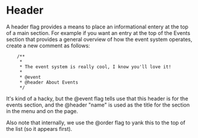 # Header

A header flag provides a means to place an informational entery at the top of a main section. For example if you want an entry at the top of the Events section that provides a general overview of how the event system operates, create a new comment as follows:

		/**
		 *
		 * The event system is really cool, I know you'll love it!
		 * 
		 * @event
		 * @header About Events
		 */

It's kind of a hacky, but the @event flag tells use that this header is for the events section, and the @header "name" is used as the title for the section in the menu and on the page.

Also note that internally, we use the @order flag to yank this to the top of the list (so it appears first).




